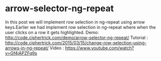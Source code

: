 # arrow-selector-ng-repeat
In this post we will implement row selection in ng-repeat using arrow keys.Earlier we had implement row selection in ng-repeat where when the user clicks on a row it gets highlighted.
Demo: http://code.ciphertrick.com/demo/arrow-selector-ng-repeat/
Tutorial  : http://code.ciphertrick.com/2015/03/15/change-row-selection-using-arrows-in-ng-repeat/
Video : https://www.youtube.com/watch?v=Gf4jAPZFq9s
